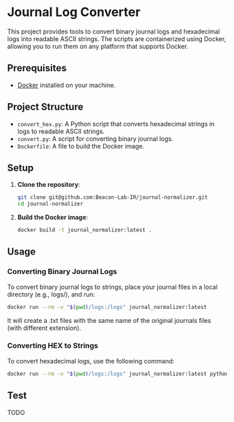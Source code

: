 # Journal Log Converter

This project provides tools to convert binary journal logs and hexadecimal logs into readable ASCII strings. The scripts are containerized using Docker, allowing you to run them on any platform that supports Docker.

## Prerequisites

- [Docker](https://www.docker.com/get-started) installed on your machine.

## Project Structure

- `convert_hex.py`: A Python script that converts hexadecimal strings in logs to readable ASCII strings.
- `convert.py`: A script for converting binary journal logs.
- `Dockerfile`: A file to build the Docker image.

## Setup

1. **Clone the repository**:

   ```bash
   git clone git@github.com:Beacon-Lab-IR/journal-normalizer.git
   cd journal-normalizer
   ```

1. **Build the Docker image**:

    ```bash
    docker build -t journal_normalizer:latest .
    ```
## Usage
### Converting Binary Journal Logs
To convert binary journal logs to strings, place your journal files in a local directory (e.g., logs/), and run:
 ```bash
docker run --rm -v "$(pwd)/logs:/logs" journal_normalizer:latest
```
It will create a .txt files with the same name of the original journals files (with different extension).

### Converting HEX to Strings 
To convert hexadecimal logs, use the following command:
 ```bash
docker run --rm -v "$(pwd)/logs:/logs" journal_normalizer:latest python3 /code/hex_to_string.py /logs/input_log.txt /logs/converted_output.txt
```

## Test

TODO

